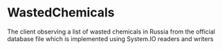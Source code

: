 # WastedChemicals

The client observing a list of wasted chemicals in Russia from the official database file which is implemented using System.IO readers and writers
